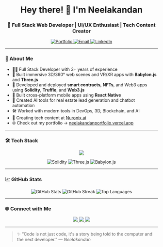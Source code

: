 <h1 align="center">Hey there! 👋 I'm Neelakandan</h1>
<h3 align="center">🚀 Full Stack Web Developer | UI/UX Enthusiast | Tech Content Creator</h3>

<p align="center">
  <a href="https://neelakandanportfolio.vercel.app/" target="_blank">
    <img src="https://img.shields.io/badge/Portfolio-%230077B5.svg?style=for-the-badge&logo=vercel&logoColor=white" alt="Portfolio" />
  </a>
  <a href="mailto:neelakandan839@gmail.com">
    <img src="https://img.shields.io/badge/Email-D14836?style=for-the-badge&logo=gmail&logoColor=white" alt="Email" />
  </a>
  <a href="https://linkedin.com/in/neelakandan-c-36445921b" target="_blank">
    <img src="https://img.shields.io/badge/LinkedIn-%230077B5.svg?style=for-the-badge&logo=linkedin&logoColor=white" alt="LinkedIn" />
  </a>
</p>

---

### 🧠 About Me

- 👨‍💻 Full Stack Developer with 3+ years of experience
- 🧪 Built immersive 3D/360° web scenes and VR/XR apps with **Babylon.js** and **Three.js**
- 🔗 Developed and deployed **smart contracts**, **NFTs**, and Web3 apps using **Solidity**, **Truffle**, and **Web3.js**
- 📱 Built cross-platform mobile apps using **React Native**
- 🤖 Created AI tools for real estate lead generation and chatbot automation
- 🛠 Worked with modern tools in DevOps, 3D, Blockchain, and AI
- 🎥 Creating tech content at [Nuronix.ai](https://www.instagram.com/nuronix.ai/)
- 🌐 Check out my portfolio → [neelakandanportfolio.vercel.app](https://neelakandanportfolio.vercel.app/)

---

### 🛠️ Tech Stack

<p align="center">
  <img src="https://skillicons.dev/icons?i=html,css,bootstrap,js,ts,react,nextjs,redux,materialui,nodejs,express,mongodb,mysql,python,aws,git,github,gitlab" />
</p>

<p align="center">
  <img src="https://skillicons.dev/icons?i=solidity" alt="Solidity" />
  <img src="https://skillicons.dev/icons?i=threejs" alt="Three.js" />
  <img src="https://skillicons.dev/icons?i=babylonjs" alt="Babylon.js" />
</p>

---

### 📈 GitHub Stats

<p align="center">
  <img src="https://github-readme-stats.vercel.app/api?username=neelakandan839&show_icons=true&theme=radical" alt="GitHub Stats" />
  <img src="https://github-readme-streak-stats.herokuapp.com/?user=neelakandan839&theme=radical" alt="GitHub Streak" />
  <img src="https://github-readme-stats.vercel.app/api/top-langs?username=neelakandan839&layout=compact&theme=radical" alt="Top Languages" />
</p>

---

### 🌐 Connect with Me

<p align="center">
  <a href="https://linkedin.com/in/neelakandan-c-36445921b" target="_blank">
    <img src="https://img.shields.io/badge/LinkedIn-%230077B5.svg?style=for-the-badge&logo=linkedin&logoColor=white" />
  </a>
  <a href="mailto:neelakandan839@gmail.com">
    <img src="https://img.shields.io/badge/Gmail-D14836?style=for-the-badge&logo=gmail&logoColor=white" />
  </a>
  <a href="https://www.instagram.com/nuronix.ai/" target="_blank">
    <img src="https://img.shields.io/badge/Instagram-%23E4405F.svg?style=for-the-badge&logo=instagram&logoColor=white" />
  </a>
</p>

---

> ✨ “Code is not just code, it's a story being told to the computer and the next developer.” — *Neelakandan*

